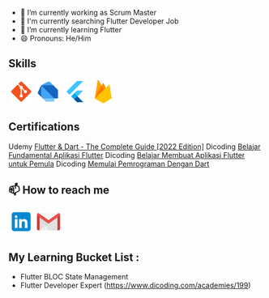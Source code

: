 

<!--
**FrengkyG/FrengkyG** is a ✨ _special_ ✨ repository because its `README.md` (this file) appears on your GitHub profile.

Here are some ideas to get you started:

- 🔭 I’m currently working on ...
- 🌱 I’m currently learning ...
- 👯 I’m looking to collaborate on ...
- 🤔 I’m looking for help with ...
- 💬 Ask me about ...
- 📫 How to reach me: ...
- 😄 Pronouns: ...
- ⚡ Fun fact: ...
-->


- 🔭 I’m currently working as Scrum Master
- 🎯 I'm currently searching Flutter Developer Job
- 🌱 I’m currently learning Flutter
- 😄 Pronouns: He/Him

## Skills
[<img src="https://github.com/FrengkyG/FrengkyG/blob/main/images/skill/git-logo.png" width="50"/>](https://github.com/)
[<img src="https://github.com/FrengkyG/FrengkyG/blob/main/images/skill/dart-logo.png" width="50"/>](https://dart.dev/)
[<img src="https://github.com/FrengkyG/FrengkyG/blob/main/images/skill/flutter-logo.png" width="50"/>](https://flutter.dev/)
[<img src="https://github.com/FrengkyG/FrengkyG/blob/main/images/skill/firebase-logo.png" width="50"/>](https://firebase.com/)

## Certifications <br/>
Udemy [Flutter & Dart - The Complete Guide [2022 Edition]](https://www.udemy.com/certificate/UC-8a545ea4-3599-4c00-8b8c-3770e2ce3161/)
Dicoding [Belajar Fundamental Aplikasi Flutter](https://www.dicoding.com/certificates/N9ZO7470YZG5)
Dicoding [Belajar Membuat Aplikasi Flutter untuk Pemula](https://www.dicoding.com/certificates/4EXG6Y51EZRL)
Dicoding [Memulai Pemrograman Dengan Dart](https://www.dicoding.com/certificates/53XEWLM6VXRN)

## 📫 How to reach me
[<img src="https://github.com/FrengkyG/FrengkyG/blob/main/images/social/linkedin-logo.png" height="50"/>](https://www.linkedin.com/in/frengky-gunawan/)
[<img src="https://github.com/FrengkyG/FrengkyG/blob/main/images/social/gmail-logo.png" height="50"/>](mailto:frengky.fg.gunawan@gmail.com)

## My Learning Bucket List : 
- Flutter BLOC State Management
- Flutter Developer Expert (https://www.dicoding.com/academies/199)
